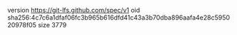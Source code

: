 version https://git-lfs.github.com/spec/v1
oid sha256:4c7c6a1dfaf06fc3b965b616dfd41c43a3b70dba896aafa4e28c595020978f05
size 3779
